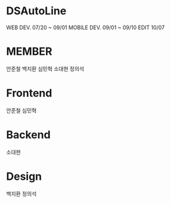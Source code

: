 # DSAutoLine

WEB DEV. 07/20 ~ 09/01
MOBILE DEV. 09/01 ~ 09/10
EDIT 10/07

# MEMBER
안준철
백지환
심민혁
소대현
정의석

# Frontend
안준철
심민혁

# Backend
소대현

# Design
백지환
정의석
